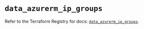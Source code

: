 # `data_azurerm_ip_groups`

Refer to the Terraform Registry for docs: [`data_azurerm_ip_groups`](https://registry.terraform.io/providers/hashicorp/azurerm/3.95.0/docs/data-sources/ip_groups).
